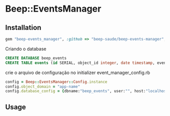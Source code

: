 # Beep::EventsManager



## Installation

```ruby
gem "beep-events_manager", :github => "beep-saude/beep-events-manager", :tag => "0.1.1"
```    
Criando o database
```sql
CREATE DATABASE beep_events
CREATE TABLE events (id SERIAL, object_id integer, date timestamp, event_data json, object_domain varchar(30), object_type varchar(30))
```
crie o arquivo de configuração no initializer event_manager_config.rb
```ruby
config = Beep::EventsManager::Config.instance
config.object_domain = "app-name"
config.database_config = {dbname:"beep_events", user:"", host:"localhost", sslmode:'disable'}
```

## Usage

